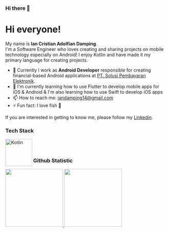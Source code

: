 ### Hi there 👋

<!--
**iandamping/iandamping** is a ✨ _special_ ✨ repository because its `README.md` (this file) appears on your GitHub profile.

Here are some ideas to get you started:

- 🔭 I’m currently working on ...
- 🌱 I’m currently learning ...
- 👯 I’m looking to collaborate on ...
- 🤔 I’m looking for help with ...
- 💬 Ask me about ...
- 📫 How to reach me: ...
- 😄 Pronouns: ...
- ⚡ Fun fact: ...
-->

# Hi everyone! 

My name is **Ian Cristian Adolfian Damping**.<br>
I'm a Software Engineer who loves creating and sharing projects on mobile technology especially on Android! I enjoy Kotlin and have made it my primary language for creating projects.<br>

- 🔭 Currently I work as **Android Developer** responsible for creating financial-based Android applications at  [PT. Solusi Pembayaran Elektronik](https://www.spesolution.com/).<br>
- 🌱 I'm currently learning how to use Flutter to develop mobile apps for iOS & Android & I'm also learning how to use Swift to develop iOS apps
- 📫 How to reach me: iandamping14@gmail.com
- ⚡ Fun fact: I love fish 🐠 

If you are interested in getting to know me, please follow my [Linkedin](https://www.linkedin.com/in/ian-damping-54b5b1141/).

### Tech Stack
  <a href="#"><img align="left" alt="Kotlin" title="Kotlin" width="84px" src="https://kotlinlang.org/docs/images/kotlin-logo.png" /></a>
  <!-- <a href="#"><img align="left" alt="Flutter" title="Flutter" width="84px" src="https://storage.googleapis.com/cms-storage-bucket/847ae81f5430402216fd.svg" /></a>-->
  <br>
  <br>

  ### Github Statistic
<p align="left">
<a href="https://github.com/iandamping">
  <img height="180em" src="https://github-readme-stats-eight-theta.vercel.app/api?username=iandamping&show_icons=true&theme=algolia&include_all_commits=true&count_private=true"/>
  <img height="180em" src="https://github-readme-stats-eight-theta.vercel.app/api/top-langs/?username=iandamping&layout=compact&langs_count=8&theme=algolia"/>
</a>
</p>

